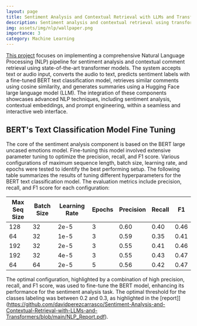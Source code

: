 ```yaml
---
layout: page
title: Sentiment Analysis and Contextual Retrieval with LLMs and Transformers
description: Sentiment analysis and contextual retrieval using transformer models, featuring an interactive web interface for input analysis and comment retrieval.
img: assets/img/nlp/wallpaper.png
importance: 3
category: Machine Learning
---
```


[This project](https://github.com/davidperezcarrasco/Sentiment-Analysis-and-Contextual-Retrieval-with-LLMs-and-Transformers) focuses on implementing a comprehensive Natural Language Processing (NLP) pipeline for sentiment analysis and contextual comment retrieval using state-of-the-art transformer models. The system accepts text or audio input, converts the audio to text, predicts sentiment labels with a fine-tuned BERT text classification model, retrieves similar comments using cosine similarity, and generates summaries using a Hugging Face large language model (LLM). The integration of these components showcases advanced NLP techniques, including sentiment analysis, contextual embeddings, and prompt engineering, within a seamless and interactive web interface.

## BERT's Text Classification Model Fine Tuning

The core of the sentiment analysis component is based on the BERT large uncased emotions model. Fine-tuning this model involved extensive parameter tuning to optimize the precision, recall, and F1 score. Various configurations of maximum sequence length, batch size, learning rate, and epochs were tested to identify the best performing setup. The following table summarizes the results of tuning different hyperparameters for the BERT text classification model. The evaluation metrics include precision, recall, and F1 score for each configuration:

| Max Seq Size | Batch Size | Learning Rate | Epochs | Precision | Recall | F1   |
|--------------|------------|---------------|--------|-----------|--------|------|
| 128          | 32         | 2e-5          | 3      | 0.60      | 0.40   | 0.46 |
| 64           | 32         | 1e-5          | 3      | 0.59      | 0.35   | 0.41 |
| 192          | 32         | 2e-5          | 3      | 0.55      | 0.41   | 0.46 |
| 192          | 32         | 4e-5          | 3      | 0.55      | 0.43   | 0.47 |
| 64           | 64         | 2e-5          | 5      | 0.56      | 0.42   | 0.47 |

The optimal configuration, highlighted by a combination of high precision, recall, and F1 score, was used to fine-tune the BERT model, enhancing its performance for the sentiment analysis task. The optimal threshold for the classes labeling was between 0.2 and 0.3, as highlighted in the [report]](https://github.com/davidperezcarrasco/Sentiment-Analysis-and-Contextual-Retrieval-with-LLMs-and-Transformers/blob/main/NLP_Report.pdf).
